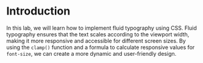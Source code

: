 # Introduction

In this lab, we will learn how to implement fluid typography using CSS. Fluid typography ensures that the text scales according to the viewport width, making it more responsive and accessible for different screen sizes. By using the `clamp()` function and a formula to calculate responsive values for `font-size`, we can create a more dynamic and user-friendly design.
